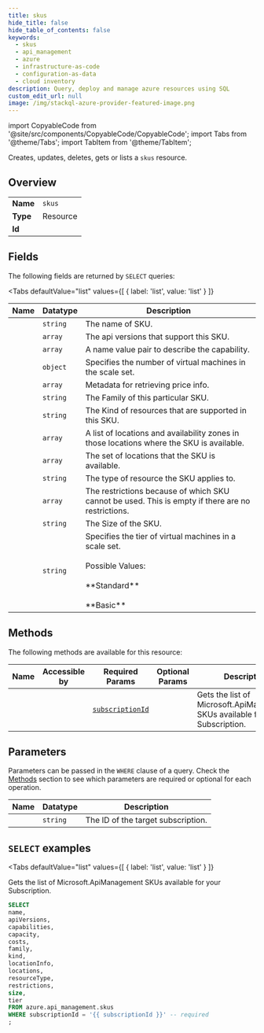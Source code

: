```yaml
--- 
title: skus
hide_title: false
hide_table_of_contents: false
keywords:
  - skus
  - api_management
  - azure
  - infrastructure-as-code
  - configuration-as-data
  - cloud inventory
description: Query, deploy and manage azure resources using SQL
custom_edit_url: null
image: /img/stackql-azure-provider-featured-image.png
---
```


import CopyableCode from '@site/src/components/CopyableCode/CopyableCode';
import Tabs from '@theme/Tabs';
import TabItem from '@theme/TabItem';

Creates, updates, deletes, gets or lists a <code>skus</code> resource.

## Overview
<table><tbody>
<tr><td><b>Name</b></td><td><code>skus</code></td></tr>
<tr><td><b>Type</b></td><td>Resource</td></tr>
<tr><td><b>Id</b></td><td><CopyableCode code="azure.api_management.skus" /></td></tr>
</tbody></table>

## Fields

The following fields are returned by `SELECT` queries:

<Tabs
    defaultValue="list"
    values={[
        { label: 'list', value: 'list' }
    ]}
>
<TabItem value="list">

<table>
<thead>
    <tr>
    <th>Name</th>
    <th>Datatype</th>
    <th>Description</th>
    </tr>
</thead>
<tbody>
<tr>
    <td><CopyableCode code="name" /></td>
    <td><code>string</code></td>
    <td>The name of SKU.</td>
</tr>
<tr>
    <td><CopyableCode code="apiVersions" /></td>
    <td><code>array</code></td>
    <td>The api versions that support this SKU.</td>
</tr>
<tr>
    <td><CopyableCode code="capabilities" /></td>
    <td><code>array</code></td>
    <td>A name value pair to describe the capability.</td>
</tr>
<tr>
    <td><CopyableCode code="capacity" /></td>
    <td><code>object</code></td>
    <td>Specifies the number of virtual machines in the scale set.</td>
</tr>
<tr>
    <td><CopyableCode code="costs" /></td>
    <td><code>array</code></td>
    <td>Metadata for retrieving price info.</td>
</tr>
<tr>
    <td><CopyableCode code="family" /></td>
    <td><code>string</code></td>
    <td>The Family of this particular SKU.</td>
</tr>
<tr>
    <td><CopyableCode code="kind" /></td>
    <td><code>string</code></td>
    <td>The Kind of resources that are supported in this SKU.</td>
</tr>
<tr>
    <td><CopyableCode code="locationInfo" /></td>
    <td><code>array</code></td>
    <td>A list of locations and availability zones in those locations where the SKU is available.</td>
</tr>
<tr>
    <td><CopyableCode code="locations" /></td>
    <td><code>array</code></td>
    <td>The set of locations that the SKU is available.</td>
</tr>
<tr>
    <td><CopyableCode code="resourceType" /></td>
    <td><code>string</code></td>
    <td>The type of resource the SKU applies to.</td>
</tr>
<tr>
    <td><CopyableCode code="restrictions" /></td>
    <td><code>array</code></td>
    <td>The restrictions because of which SKU cannot be used. This is empty if there are no restrictions.</td>
</tr>
<tr>
    <td><CopyableCode code="size" /></td>
    <td><code>string</code></td>
    <td>The Size of the SKU.</td>
</tr>
<tr>
    <td><CopyableCode code="tier" /></td>
    <td><code>string</code></td>
    <td>Specifies the tier of virtual machines in a scale set.<br /><br /> Possible Values:<br /><br /> **Standard**<br /><br /> **Basic**</td>
</tr>
</tbody>
</table>
</TabItem>
</Tabs>

## Methods

The following methods are available for this resource:

<table>
<thead>
    <tr>
    <th>Name</th>
    <th>Accessible by</th>
    <th>Required Params</th>
    <th>Optional Params</th>
    <th>Description</th>
    </tr>
</thead>
<tbody>
<tr>
    <td><a href="#list"><CopyableCode code="list" /></a></td>
    <td><CopyableCode code="select" /></td>
    <td><a href="#parameter-subscriptionId"><code>subscriptionId</code></a></td>
    <td></td>
    <td>Gets the list of Microsoft.ApiManagement SKUs available for your Subscription.</td>
</tr>
</tbody>
</table>

## Parameters

Parameters can be passed in the `WHERE` clause of a query. Check the [Methods](#methods) section to see which parameters are required or optional for each operation.

<table>
<thead>
    <tr>
    <th>Name</th>
    <th>Datatype</th>
    <th>Description</th>
    </tr>
</thead>
<tbody>
<tr id="parameter-subscriptionId">
    <td><CopyableCode code="subscriptionId" /></td>
    <td><code>string</code></td>
    <td>The ID of the target subscription.</td>
</tr>
</tbody>
</table>

## `SELECT` examples

<Tabs
    defaultValue="list"
    values={[
        { label: 'list', value: 'list' }
    ]}
>
<TabItem value="list">

Gets the list of Microsoft.ApiManagement SKUs available for your Subscription.

```sql
SELECT
name,
apiVersions,
capabilities,
capacity,
costs,
family,
kind,
locationInfo,
locations,
resourceType,
restrictions,
size,
tier
FROM azure.api_management.skus
WHERE subscriptionId = '{{ subscriptionId }}' -- required
;
```
</TabItem>
</Tabs>
